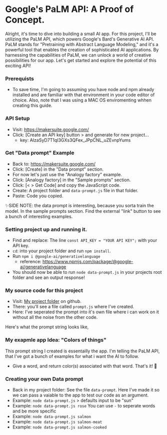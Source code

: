 # Google's PaLM API: A Proof of Concept. 

Alright, it's time to dive into building a small AI app. For this project, I'll be utilizing the PaLM API, which powers Google's Bard's Generative AI API. PaLM stands for "Pretraining with Abstract Language Modeling," and it's a powerful tool that enables the creation of sophisticated AI applications. By harnessing the capabilities of PaLM, we can unlock a world of creative possibilities for our app. Let's get started and explore the potential of this exciting API!

### Prerequists
- To save time, I'm going to assuming you have node and npm already installed and are familiar with that environment in your code editor of choice. Also, note that I was using a MAC OS enviromenting whhen creating this guide. 

### API Setup
- Visit: https://makersuite.google.com/ 
- Click: [Create an API key] button > and generate for new project...
  - key: AIzaSyD7T1qI3GXs3QFex_JPpCNL_uZEvnpYums

### Get "Data prompt" Example
- Back to: https://makersuite.google.com/ 
- Click: [Create] in the "Data prompt" section.
- For now let's just use the "Analogy factory" example. 
- Click: [Analogy factory] in the "Sample prompts" section.
- Click: [< > Get Code] and copy the JavaScript code. 
- Create: A project folder and  `data-prompt.js` file in that folder.
- Paste: Code you copied. 

✨SIDE NOTE: the data prompt is interesting, because you sorta train the model. In the sample prompts section. Find the external "link" button to see a bunch of interesting examples. 

### Setting project up and running it. 
- Find and replace: The line `const API_KEY = "YOUR API KEY";` with your API key.
- `cd`: into your project folder and run `npm install`.
- Run `npm i @google-ai/generativelanguage`
  - reference: https://www.npmjs.com/package/@google-ai/generativelanguage
- You should now be able to run `node data-prompt.js` in your projects root folder and see an output response!

### My source code for this project
- Visit: [My project folder](https://github.com/robbobfrh84/Tutorials_Examples/tree/main/AI/PaLM%20API%20-%20basic%20data%20prompt%20example) on github.
- There: you'll see a file called `prompt.js` where I've created. 
- Here: I've seperated the prompt into it's own file where i can work on it without all the noise from the other code. 

Here's what the prompt string looks like,


### My exapmle app Idea: "Colors of things"
This prompt string I created is essentailly the app. I'm telling the PaLM API, that I've got a bunch of examples for what i want the AI to follow.
- Give a word, and return color(s) associated with that word. That's it! 🤣

### Creating your own Data prompt
- Back in my project folder: See the file `data-prompt`. Here I've made it so we can pass a vaiable to the app to test our code as an argument.
- Example: `node data-prompt.js` > defaults input to be "sun" 
- Example: `node data-prompt.js rose`
You can use `-` to seperate words and be more specific
- Example: `node data-prompt.js salmon`
- Example: `node data-prompt.js salmon-meat`
- Example: `node data-prompt.js salmon-cooked`